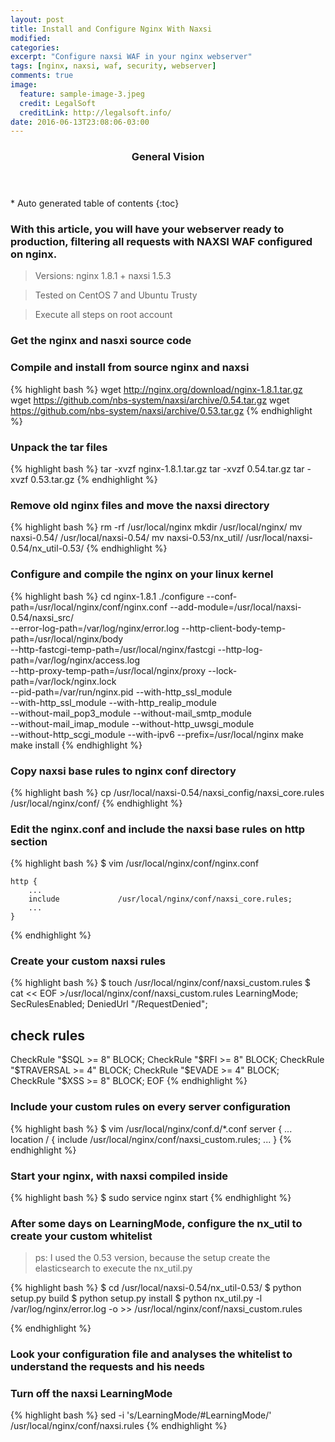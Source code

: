 ```yaml
---
layout: post
title: Install and Configure Nginx With Naxsi
modified:
categories: 
excerpt: "Configure naxsi WAF in your nginx webserver"
tags: [nginx, naxsi, waf, security, webserver]
comments: true
image:
  feature: sample-image-3.jpeg
  credit: LegalSoft
  creditLink: http://legalsoft.info/
date: 2016-06-13T23:08:06-03:00
---
```


<section id="table-of-contents" class="toc">
  <header>
    <h3>General Vision</h3>
  </header>
<div id="drawer" markdown="1">
*  Auto generated table of contents
{:toc}
</div>
</section><!-- /#table-of-contents -->

### With this article, you will have your webserver ready to production, filtering all requests with NAXSI WAF configured on nginx.

> Versions: nginx 1.8.1 + naxsi 1.5.3

> Tested on CentOS 7 and Ubuntu Trusty

> Execute all steps on root account

### Get the nginx and nasxi source code

### Compile and install from source nginx and naxsi

{% highlight bash %}
wget http://nginx.org/download/nginx-1.8.1.tar.gz
wget https://github.com/nbs-system/naxsi/archive/0.54.tar.gz
wget https://github.com/nbs-system/naxsi/archive/0.53.tar.gz
{% endhighlight %}

### Unpack the tar files

{% highlight bash %}
tar -xvzf nginx-1.8.1.tar.gz
tar -xvzf 0.54.tar.gz
tar -xvzf 0.53.tar.gz
{% endhighlight %}

### Remove old nginx files and move the naxsi directory

{% highlight bash %}
rm -rf /usr/local/nginx
mkdir /usr/local/nginx/
mv naxsi-0.54/  /usr/local/naxsi-0.54/
mv naxsi-0.53/nx_util/  /usr/local/naxsi-0.54/nx_util-0.53/
{% endhighlight %}

### Configure and compile the nginx on your linux kernel

{% highlight bash %}
cd nginx-1.8.1
./configure --conf-path=/usr/local/nginx/conf/nginx.conf --add-module=/usr/local/naxsi-0.54/naxsi_src/ \
--error-log-path=/var/log/nginx/error.log --http-client-body-temp-path=/usr/local/nginx/body \
--http-fastcgi-temp-path=/usr/local/nginx/fastcgi --http-log-path=/var/log/nginx/access.log \
--http-proxy-temp-path=/usr/local/nginx/proxy --lock-path=/var/lock/nginx.lock \
--pid-path=/var/run/nginx.pid --with-http_ssl_module \
--with-http_ssl_module --with-http_realip_module \
--without-mail_pop3_module --without-mail_smtp_module \
--without-mail_imap_module --without-http_uwsgi_module \
--without-http_scgi_module --with-ipv6 --prefix=/usr/local/nginx
make
make install
{% endhighlight %}

### Copy naxsi base rules to nginx conf directory 

{% highlight bash %}
cp /usr/local/naxsi-0.54/naxsi_config/naxsi_core.rules /usr/local/nginx/conf/
{% endhighlight %}

### Edit the nginx.conf and include the naxsi base rules on http section

{% highlight bash %}
$ vim /usr/local/nginx/conf/nginx.conf

    http {
	    ...
        include				/usr/local/nginx/conf/naxsi_core.rules;
	    ...
    }
{% endhighlight %}

### Create your custom naxsi rules

{% highlight bash %}
$ touch /usr/local/nginx/conf/naxsi_custom.rules
$ cat << EOF >/usr/local/nginx/conf/naxsi_custom.rules
LearningMode;  
SecRulesEnabled;
DeniedUrl "/RequestDenied";

## check rules
CheckRule "$SQL >= 8" BLOCK;
CheckRule "$RFI >= 8" BLOCK;
CheckRule "$TRAVERSAL >= 4" BLOCK;
CheckRule "$EVADE >= 4" BLOCK;
CheckRule "$XSS >= 8" BLOCK;
EOF
{% endhighlight %}

### Include your custom rules on every server configuration

{% highlight bash %}
$ vim /usr/local/nginx/conf.d/*.conf
    server {
    	...
    	location / {
        	include			/usr/local/nginx/conf/naxsi_custom.rules;
        ...
    }
{% endhighlight %}

### Start your nginx, with naxsi compiled inside

{% highlight bash %}
$ sudo service nginx start
{% endhighlight %}

### After some days on LearningMode, configure the nx_util to create your custom whitelist

> ps: I used the 0.53 version, because the setup create the elasticsearch to execute the nx_util.py

{% highlight bash %}
$ cd /usr/local/naxsi-0.54/nx_util-0.53/
$ python setup.py build
$ python setup.py install
$ python nx_util.py -l /var/log/nginx/error.log -o >> /usr/local/nginx/conf/naxsi_custom.rules

{% endhighlight %}

### Look your configuration file and analyses the whitelist to understand the requests and his needs

### Turn off the naxsi LearningMode

{% highlight bash %}
sed -i 's/LearningMode/#LearningMode/' /usr/local/nginx/conf/naxsi.rules
{% endhighlight %}